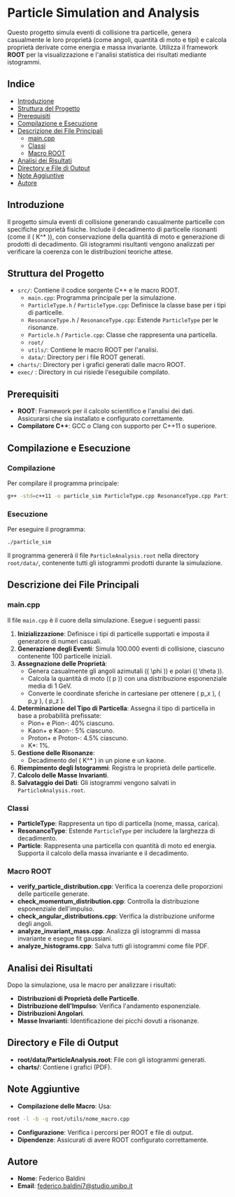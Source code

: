 # Particle Simulation and Analysis

Questo progetto simula eventi di collisione tra particelle, genera casualmente le loro proprietà (come angoli, quantità di moto e tipi) e calcola proprietà derivate come energia e massa invariante. Utilizza il framework **ROOT** per la visualizzazione e l'analisi statistica dei risultati mediante istogrammi.

## Indice

- [Introduzione](#introduzione)
- [Struttura del Progetto](#struttura-del-progetto)
- [Prerequisiti](#prerequisiti)
- [Compilazione e Esecuzione](#compilazione-e-esecuzione)
- [Descrizione dei File Principali](#descrizione-dei-file-principali)
  - [main.cpp](#maincpp)
  - [Classi](#classi)
  - [Macro ROOT](#macro-root)
- [Analisi dei Risultati](#analisi-dei-risultati)
- [Directory e File di Output](#directory-e-file-di-output)
- [Note Aggiuntive](#note-aggiuntive)
- [Autore](#autore)

## Introduzione

Il progetto simula eventi di collisione generando casualmente particelle con specifiche proprietà fisiche. Include il decadimento di particelle risonanti (come il \( K^\* \)), con conservazione della quantità di moto e generazione di prodotti di decadimento. Gli istogrammi risultanti vengono analizzati per verificare la coerenza con le distribuzioni teoriche attese.

## Struttura del Progetto

- `src/`: Contiene il codice sorgente C++ e le macro ROOT.
  - `main.cpp`: Programma principale per la simulazione.
  - `ParticleType.h` / `ParticleType.cpp`: Definisce la classe base per i tipi di particelle.
  - `ResonanceType.h` / `ResonanceType.cpp`: Estende `ParticleType` per le risonanze.
  - `Particle.h` / `Particle.cpp`: Classe che rappresenta una particella.
  - `root/`
   - `utils/`: Contiene le macro ROOT per l'analisi.
   - `data/`: Directory per i file ROOT generati.
- `charts/`: Directory per i grafici generati dalle macro ROOT.
- `exec/` : Directory in cui risiede l'eseguibile compilato.

## Prerequisiti

- **ROOT**: Framework per il calcolo scientifico e l'analisi dei dati. Assicurarsi che sia installato e configurato correttamente.
- **Compilatore C++**: GCC o Clang con supporto per C++11 o superiore.

## Compilazione e Esecuzione

### Compilazione

Per compilare il programma principale:

```bash
g++ -std=c++11 -o particle_sim ParticleType.cpp ResonanceType.cpp Particle.cpp main.cpp $(root-config --cflags --libs)
```

### Esecuzione

Per eseguire il programma:

```bash
./particle_sim
```

Il programma genererà il file `ParticleAnalysis.root` nella directory `root/data/`, contenente tutti gli istogrammi prodotti durante la simulazione.

## Descrizione dei File Principali

### main.cpp

Il file `main.cpp` è il cuore della simulazione. Esegue i seguenti passi:

1. **Inizializzazione**: Definisce i tipi di particelle supportati e imposta il generatore di numeri casuali.
2. **Generazione degli Eventi**: Simula 100.000 eventi di collisione, ciascuno contenente 100 particelle iniziali.
3. **Assegnazione delle Proprietà**:
   - Genera casualmente gli angoli azimutali (\( \phi \)) e polari (\( \theta \)).
   - Calcola la quantità di moto (\( p \)) con una distribuzione esponenziale media di 1 GeV.
   - Converte le coordinate sferiche in cartesiane per ottenere \( p_x \), \( p_y \), \( p_z \).
4. **Determinazione del Tipo di Particella**: Assegna il tipo di particella in base a probabilità prefissate:
   - Pion+ e Pion-: 40% ciascuno.
   - Kaon+ e Kaon-: 5% ciascuno.
   - Proton+ e Proton-: 4.5% ciascuno.
   - K\*: 1%.
5. **Gestione delle Risonanze**:
   - Decadimento del \( K^\* \) in un pione e un kaone.
6. **Riempimento degli Istogrammi**: Registra le proprietà delle particelle.
7. **Calcolo delle Masse Invarianti**.
8. **Salvataggio dei Dati**: Gli istogrammi vengono salvati in `ParticleAnalysis.root`.

### Classi

- **ParticleType**: Rappresenta un tipo di particella (nome, massa, carica).
- **ResonanceType**: Estende `ParticleType` per includere la larghezza di decadimento.
- **Particle**: Rappresenta una particella con quantità di moto ed energia. Supporta il calcolo della massa invariante e il decadimento.

### Macro ROOT

- **verify_particle_distribution.cpp**: Verifica la coerenza delle proporzioni delle particelle generate.
- **check_momentum_distribution.cpp**: Controlla la distribuzione esponenziale dell'impulso.
- **check_angular_distributions.cpp**: Verifica la distribuzione uniforme degli angoli.
- **analyze_invariant_mass.cpp**: Analizza gli istogrammi di massa invariante e esegue fit gaussiani.
- **analyze_histograms.cpp**: Salva tutti gli istogrammi come file PDF.

## Analisi dei Risultati

Dopo la simulazione, usa le macro per analizzare i risultati:

- **Distribuzioni di Proprietà delle Particelle**.
- **Distribuzione dell'Impulso**: Verifica l'andamento esponenziale.
- **Distribuzioni Angolari**.
- **Masse Invarianti**: Identificazione dei picchi dovuti a risonanze.

## Directory e File di Output

- **root/data/ParticleAnalysis.root**: File con gli istogrammi generati.
- **charts/**: Contiene i grafici (PDF).

## Note Aggiuntive

- **Compilazione delle Macro**: Usa:

```bash
root -l -b -q root/utils/nome_macro.cpp
```

- **Configurazione**: Verifica i percorsi per ROOT e file di output.
- **Dipendenze**: Assicurati di avere ROOT configurato correttamente.

## Autore

- **Nome**: Federico Baldini
- **Email**: [federico.baldini7@studio.unibo.it](mailto:federico.baldini7@studio.unibo.it)
